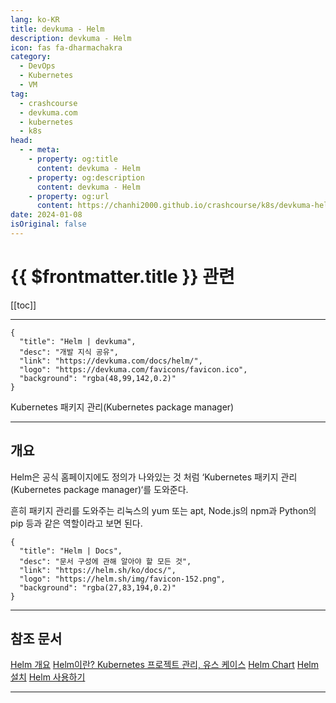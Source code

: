 ```yaml
---
lang: ko-KR
title: devkuma - Helm
description: devkuma - Helm
icon: fas fa-dharmachakra
category: 
  - DevOps
  - Kubernetes
  - VM
tag: 
  - crashcourse
  - devkuma.com
  - kubernetes
  - k8s
head:
  - - meta:
    - property: og:title
      content: devkuma - Helm
    - property: og:description
      content: devkuma - Helm
    - property: og:url
      content: https://chanhi2000.github.io/crashcourse/k8s/devkuma-helm/
date: 2024-01-08
isOriginal: false
---
```


# {{ $frontmatter.title }} 관련

[[toc]]

---

```component VPCard
{
  "title": "Helm | devkuma", 
  "desc": "개발 지식 공유", 
  "link": "https://devkuma.com/docs/helm/", 
  "logo": "https://devkuma.com/favicons/favicon.ico",
  "background": "rgba(48,99,142,0.2)"
}
```

Kubernetes 패키지 관리(Kubernetes package manager)

---

## 개요
    
Helm은 공식 홈페이지에도 정의가 나와있는 것 처럼 ‘Kubernetes 패키지 관리(Kubernetes package manager)‘를 도와준다.

흔히 패키지 관리를 도와주는 리눅스의 yum 또는 apt, Node.js의 npm과 Python의 pip 등과 같은 역할이라고 보면 된다.

```component VPCard
{
  "title": "Helm | Docs",
  "desc": "문서 구성에 관해 알아야 할 모든 것",
  "link": "https://helm.sh/ko/docs/",
  "logo": "https://helm.sh/img/favicon-152.png",
  "background": "rgba(27,83,194,0.2)"
}
```

---

## 참조 문서

<SiteInfo
  name="쿠버네티스(kubernetes)와 가까워지기 - Helm 이란?"
  desc="Helm이란? Helm은 공식 홈페이지에도 정의가 나와있는 것 처럼 'Kubernetes 패키지 관리'를 도와줍니다. 흔히 패키지 관리를 도와주는 Node.js의 npm과 Python의 pip와 같은 역할이라고 보면 됩니다. Helm을 사용하기에 앞서 우선, 3가지 주요 개념을 꼭 알아야 됩니다. 1. Chart(차트) 헬름 패키지로, k8s cluster에서 애플리케이션이 기동되기 위해 필요한 모든 리소스들이 포함되어 있습니다. 아래 이미지와 같이 mariadb를 기동하기 위해 필요한 리소스인 Deployment, Secret, Service가 생성되는 것을 볼 수 있으며, mariadb가 설치되면서 새로운 Release가 만들어지게 됩니다. 2. Repository(저장소) 차트 저장소로, 차트를 모.."
  url="https://tech.ktcloud.com/51"
  logo="https://t1.daumcdn.net/tistory_admin/favicon/tistory_favicon_32x32.ico"
  preview="https://img1.daumcdn.net/thumb/R800x0/?scode=mtistory2&fname=https%3A%2F%2Fblog.kakaocdn.net%2Fdn%2Fdm5DeV%2FbtqVh7p3OMh%2FddDn4YdLx2GilFygg9dPWK%2Fimg.png"/>

<SiteInfo
  name="쿠버네티스 패키지 매니저 Helm #2-1. Chart"
  desc="쿠버네티스 패키지 매니저 HELM#2-1 .Chart조대협 http://bcho.tistory.comHelm Chart차트는 helm의 패키지 포맷으로, 하나의 애플리케이션을 설치하기 위한 파일들로 구성되어 있다. 예를 들어 tomcat을 설치하기 위한 쿠버네티스의 pod,service,deployment를 위한 YAML 파일등을 포함한다.템플릿과 밸류Helm 은 기본적으로 템플릿의 개념을 사용한다. 템플릿 파일을 만들어놓은 후에, 밸류 값을 채워 넣어서 쿠버네티스 리소스를 정의한 YAML 파일을 생성한다. 예제를 살펴보자Helm 은 기본적으로 템플릿의 개념을 사용한다. 템플릿 파일을 만들어놓은 후에, 밸류 값을 채워 넣어서 쿠버네티스 리소스를 정의한 YAML 파일을 생성한다. 예제를 살펴보자. 먼저 t.."
  url="https://bcho.tistory.com/m/1337"
  logo="https://t1.daumcdn.net/tistory_admin/favicon/tistory_favicon_32x32.ico"
  preview="https://img1.daumcdn.net/thumb/R800x0/?scode=mtistory2&fname=https%3A%2F%2Ft1.daumcdn.net%2Fcfile%2Ftistory%2F99B8E9475CFCE48A1C"/>

<SiteInfo
  name="Helm Chart를 이용한 Kubernetes배포/관리"
  desc="Helm 특징 복잡한 애플리케이션 배포 관리 Kubernetes 오케스트레이션 된 응용프로그램의 배포는 매우 복잡할 수 있다. Kubernetes 환경에서 helm 차트는 복잡한 응용프로그램의 배포를 코드로 관리하여 자동으로 배포할 수 있도록 제공한다. 응용프로그램의 빠른 배포를 통하여 다양한 테스트 환경 배포 및 운영 환경 배포 시간을 줄여 개발에 집중하도록 한다. Hooks Kubernetes 환경에서 helm 차트로 설치, 업그레이드,삭제 그리고 롤백과 같은 응용프로그램 생명주기의 개입할 수 있는 기능을 Hook을 통하여 제공한다. 릴리즈 관리 Helm으로 배포된 응용프로그램은 하나의 릴리즈로 불립니다. 해당 릴리즈는 배포된 응용프로그램의 버전 관리를 가능하도록 한다 Helm 기본 구성 Helm C.."
  url="https://cyuu.tistory.com/m/160"
  logo="https://t1.daumcdn.net/tistory_admin/favicon/tistory_favicon_32x32.ico"
  preview="https://img1.daumcdn.net/thumb/R800x0/?scode=mtistory2&fname=https%3A%2F%2Fblog.kakaocdn.net%2Fdn%2FSq1M6%2FbtqzYVqeEuQ%2FjsmDpUDbD6mI0iwl9UWEaK%2Fimg.png"/>

<a href="/docs/helm/overview/">Helm 개요</a>
<a href="/docs/helm/what-is-helm/">Helm이란? Kubernetes 프로젝트 관리, 유스 케이스</a>
<a href="/docs/helm/chart/">Helm Chart</a>
<a href="/docs/helm/install/">Helm 설치</a>
<a href="/docs/helm/uses/">Helm 사용하기</a>

---

<TagLInks />
